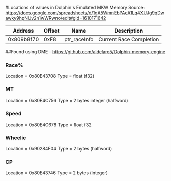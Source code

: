 #Locations of values in Dolphin's Emulated MKW Memory
Source: https://docs.google.com/spreadsheets/d/1gA5WmnEbPAeA1Lq4XUJg9qDwawky9hpNUv2n1wWRwno/edit#gid=1610171642

| Address | Offset | Name | Description|
|---|---|---|---|
|0x809b8f70|0xF8 | ptr_raceInfo | Current Race Completion|


##Found using DME - https://github.com/aldelaro5/Dolphin-memory-engine

### Race% 
Location = 0x80E43708
Type = float (f32)

### MT
Location = 0x80E4C756
Type = 2 bytes integer (halfword)

### Speed
Location = 0x80E4C678
Type = float f32

### Wheelie
Location = 0x90284F04
Type = 2 bytes (halfword)

### CP
Location = 0x80E43746
Type = 2 bytes (integer)
